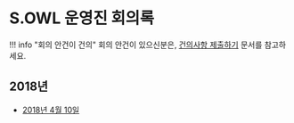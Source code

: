 # S.OWL 운영진 회의록

!!! info "회의 안건이 건의"
    회의 안건이 있으신분은, [건의사항 제출하기](../handbook/propose-opinion.md) 문서를 참고하세요.

## 2018년

- [2018년 4월 10일](2018-04-10.md)
